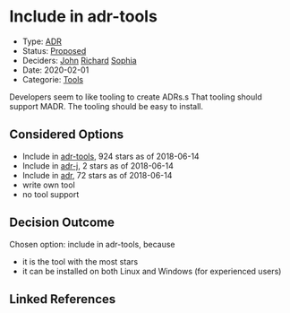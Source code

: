 # Include in adr-tools

* Type: [ADR](adr.md)
* Status: [Proposed](proposed.md)
* Deciders: [John](john.md) [Richard](richard.md) [Sophia](sophia.md)
* Date: 2020-02-01
* Categorie: [Tools](tools.md)

Developers seem to like tooling to create ADRs.s
That tooling should support MADR.
The tooling should be easy to install.

## Considered Options

* Include in [adr-tools](https://github.com/npryce/adr-tools), 924 stars as of 2018-06-14
* Include in [adr-j](https://github.com/adoble/adr-j), 2 stars as of 2018-06-14
* Include in [adr](https://github.com/phodal/adr), 72 stars as of 2018-06-14
* write own tool
* no tool support

## Decision Outcome

Chosen option: include in adr-tools, because

* it is the tool with the most stars
* it can be installed on both Linux and Windows (for experienced users)


## Linked References


